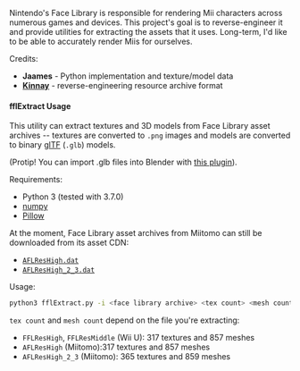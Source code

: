 Nintendo's Face Library is responsible for rendering Mii characters across numerous games and devices. This project's goal is to reverse-engineer it and provide utilities for extracting the assets that it uses. Long-term, I'd like to be able to accurately render Miis for ourselves.

Credits:
 - **Jaames** - Python implementation and texture/model data
 - **[Kinnay](https://github.com/Kinnay)** - reverse-engineering resource archive format

#### fflExtract Usage

This utility can extract textures and 3D models from Face Library asset archives -- textures are converted to `.png` images and models are converted to binary [glTF](https://en.wikipedia.org/wiki/GlTF) (`.glb`) models. 

(Protip! You can import .glb files into Blender with [this plugin](https://github.com/ksons/gltf-blender-importer)).

Requirements:

 - Python 3 (tested with 3.7.0)
 - [numpy](http://www.numpy.org/)
 - [Pillow](https://pillow.readthedocs.io/en/latest/)

At the moment, Face Library asset archives from Miitomo can still be downloaded from its asset CDN:
 - [`AFLResHigh.dat`](http://download-cdn.miitomo.com/native/20180125111639/android/v2/asset_model_character_mii_AFLResHigh_dat.zip)
 - [`AFLResHigh_2_3.dat`](http://download-cdn.miitomo.com/native/20180125111639/android/v2/asset_model_character_mii_AFLResHigh_2_3_dat.zip)

Usage:

```bash
python3 fflExtract.py -i <face library archive> <tex count> <mesh count> -t <tex output dir> -m <mesh output dir>
```

`tex count` and `mesh count` depend on the file you're extracting:

* `FFLResHigh`, `FFLResMiddle` (Wii U): 317 textures and 857 meshes
* `AFLResHigh` (Miitomo):317 textures and 857 meshes
* `AFLResHigh_2_3` (Miitomo): 365 textures and 859 meshes
